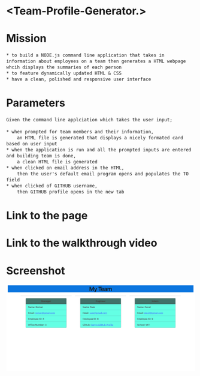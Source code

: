 
# <Team-Profile-Generator.>


# Mission
    * to build a NODE.js command line application that takes in information about employees on a team then generates a HTML webpage whcih displays the summaries of each person
    * to feature dynamically updated HTML & CSS
    * have a clean, polished and responsive user interface


# Parameters
    
    Given the command line applciation which takes the user input;

    * when prompted for team members and their information,
        an HTML file is generated that displays a nicely formated card based on user input
    * when the application is run and all the prompted inputs are entered and building team is done,
        a clean HTML file is generated
    * when clicked on email address in the HTML,
        then the user's default email program opens and populates the TO field
    * when clicked of GITHUB username,
        then GITHUB profile opens in the new tab
    


# Link to the page


# Link to the walkthrough video



# Screenshot

   ![screenshot](./assets/screenshot.png)